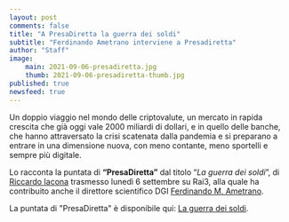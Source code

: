 ```yaml
---
layout: post
comments: false
title: "A PresaDiretta la guerra dei soldi"
subtitle: "Ferdinando Ametrano interviene a Presadiretta" 
author: "Staff"
image:
    main: 2021-09-06-presadiretta.jpg
    thumb: 2021-09-06-presadiretta-thumb.jpg
published: true
newsfeed: true
---
```


Un doppio viaggio nel mondo delle criptovalute, un mercato in rapida crescita che già oggi vale 2000 miliardi di dollari, e in quello delle banche, che hanno attraversato la crisi scatenata dalla pandemia e si preparano a entrare in una dimensione nuova, con meno contante, meno sportelli e sempre più digitale. 

Lo racconta la puntata di **“PresaDiretta”** dal titolo “_La guerra dei soldi_”, di [Riccardo Iacona](https://twitter.com/IaconaRiccardo) trasmesso lunedì 6 settembre su Rai3, alla quale ha contribuito anche il direttore scientifico DGI [Ferdinando M. Ametrano](https://ametrano.net/).

La puntata di "PresaDiretta" è disponibile qui: [La guerra dei soldi](https://www.raiplay.it/video/2021/09/Presa-diretta---La-guerra-dei-soldi---PresaDiretta-06092021-a5a33644-be51-4d8a-9ec4-8a17ad426112.html).
